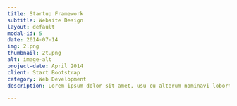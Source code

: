 ```yaml
---
title: Startup Framework
subtitle: Website Design
layout: default
modal-id: 5
date: 2014-07-14
img: 2.png
thumbnail: 2t.png
alt: image-alt
project-date: April 2014
client: Start Bootstrap
category: Web Development
description: Lorem ipsum dolor sit amet, usu cu alterum nominavi lobortis. At duo novum diceret. Tantas apeirian vix et, usu sanctus postulant inciderint ut, populo diceret necessitatibus in vim. Cu eum dicam feugiat noluisse.

---
```

